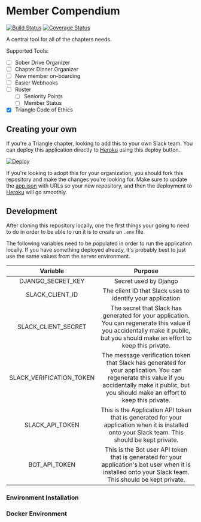 # Member Compendium
[![Build Status](https://travis-ci.org/trianglefraternitymtu/member-compendium.svg?branch=master)](https://travis-ci.org/trianglefraternitymtu/member-compendium) [![Coverage Status](https://coveralls.io/repos/github/trianglefraternitymtu/member-compendium/badge.svg?branch=master)](https://coveralls.io/github/trianglefraternitymtu/member-compendium?branch=master)

A central tool for all of the chapters needs.

Supported Tools:
- [ ] Sober Drive Organizer
- [ ] Chapter Dinner Organizer
- [ ] New member on-boarding
- [ ] Easier Webhooks
- [ ] Roster
  - [ ] Seniority Points
  - [ ] Member Status
- [x] Triangle Code of Ethics

## Creating your own

If you're a Triangle chapter, looking to add this to your own Slack team. You can deploy this application directly to [Heroku](https://www.heroku.com/) using this deploy button.

[![Deploy](https://www.herokucdn.com/deploy/button.svg)](https://heroku.com/deploy)

If you're looking to adopt this for your organization, you should fork this repository and make the changes you're looking for. Make sure to update the [app.json](app.json) with URLs so your new repository, and then the deployment to [Heroku](https://www.heroku.com/) will go smoothly.

## Development

After cloning this repository locally, one the first things your going to need to do in order to be able to run it is to create an `.env` file.

The following variables need to be populated in order to run the application locally. If you have something deployed already, it's probably best to just use the same values from the server environment.

Variable|Purpose
:---:|:---:
DJANGO_SECRET_KEY|Secret used by Django
SLACK_CLIENT_ID|The client ID that Slack uses to identify your application
SLACK_CLIENT_SECRET|The secret that Slack has generated for your application. You can regenerate this value if you accidentally make it public, but you should make an effort to keep this private.
SLACK_VERIFICATION_TOKEN|The message verification token that Slack has generated for your application. You can regenerate this value if you accidentally make it public, but you should make an effort to keep this private.
SLACK_API_TOKEN|This is the Application API token that is generated for your application when it is installed onto your Slack team. This should be kept private.
BOT_API_TOKEN|This is the Bot user API token that is generated for your application's bot user when it is installed onto your Slack team. This should be kept private.


### Environment Installation

### Docker Environment
